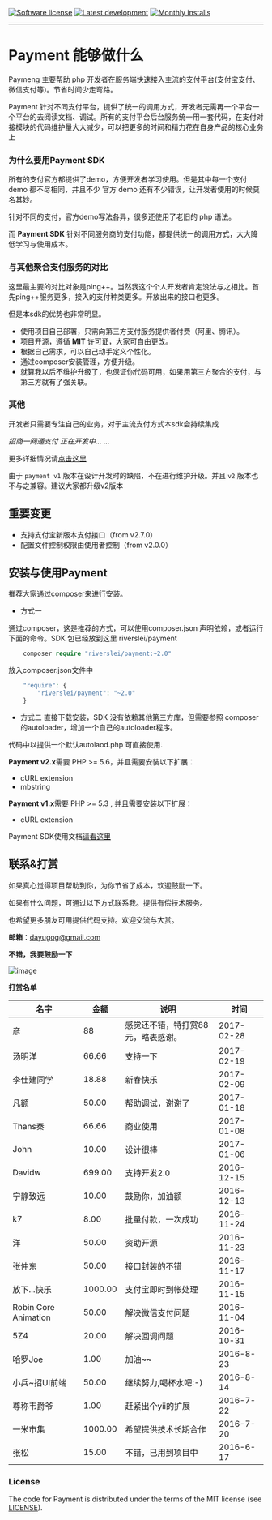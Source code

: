[![Software license][ico-license]](LICENSE)
[![Latest development][ico-version-dev]][link-packagist]
[![Monthly installs][ico-downloads-monthly]][link-downloads]

-----

# Payment 能够做什么 #

Paymeng 主要帮助 php 开发者在服务端快速接入主流的支付平台(支付宝支付、微信支付等)。节省时间少走弯路。

Payment 针对不同支付平台，提供了统一的调用方式，开发者无需再一个平台一个平台的去阅读文档、调试。所有的支付平台后台服务统一用一套代码，在支付对接模块的代码维护量大大减少，可以把更多的时间和精力花在自身产品的核心业务上

### 为什么要用Payment SDK ###

所有的支付官方都提供了demo，方便开发者学习使用。但是其中每一个支付 demo 都不尽相同，并且不少 官方 demo 还有不少错误，让开发者使用的时候莫名其妙。

针对不同的支付，官方demo写法各异，很多还使用了老旧的 php 语法。

而 **Payment SDK** 针对不同服务商的支付功能，都提供统一的调用方式，大大降低学习与使用成本。

### 与其他聚合支付服务的对比 ###
这里最主要的对比对象是ping++。当然我这个个人开发者肯定没法与之相比。首先ping++服务更多，接入的支付种类更多。开放出来的接口也更多。

但是本sdk的优势也非常明显。
- 使用项目自己部署，只需向第三方支付服务提供者付费（阿里、腾讯）。
- 项目开源，遵循 **MIT** 许可证，大家可自由更改。
- 根据自己需求，可以自己动手定义个性化。
- 通过composer安装管理，方便升级。
- 就算我以后不维护升级了，也保证你代码可用，如果用第三方聚合的支付，与第三方就有了强关联。

### 其他 ###

开发者只需要专注自己的业务，对于主流支付方式本sdk会持续集成

*招商一网通支付 正在开发中... ...*

更多详细情况请[点击这里](https://helei112g.github.io/categories/payment/)

由于 `payment v1` 版本在设计开发时的缺陷，不在进行维护升级。并且 `v2` 版本也不与之兼容。建议大家都升级v2版本

## 重要变更 ##
- 支持支付宝新版本支付接口（from v2.7.0）
- 配置文件控制权限由使用者控制（from v2.0.0）

## 安装与使用Payment ##

推荐大家通过composer来进行安装。
* 方式一

通过composer，这是推荐的方式，可以使用composer.json 声明依赖，或者运行下面的命令。SDK 包已经放到这里 riverslei/payment

```php
    composer require "riverslei/payment:~2.0"
```

放入composer.json文件中

```php
    "require": {
        "riverslei/payment": "~2.0"
    }
```

* 方式二
直接下载安装，SDK 没有依赖其他第三方库，但需要参照 composer的autoloader，增加一个自己的autoloader程序。

代码中以提供一个默认autolaod.php  可直接使用.


**Payment v2.x**需要 PHP >= 5.6，并且需要安装以下扩展：
- cURL extension
- mbstring

**Payment v1.x**需要 PHP >= 5.3 , 并且需要安装以下扩展：
- cURL extension

Payment SDK使用文档[请看这里](https://helei112g.github.io/categories/payment/)

## 联系&打赏 ##

如果真心觉得项目帮助到你，为你节省了成本，欢迎鼓励一下。

如果有什么问题，可通过以下方式联系我。提供有偿技术服务。

也希望更多朋友可用提供代码支持。欢迎交流与大赏。

**邮箱**：dayugog@gmail.com

**不错，我要鼓励一下**

![image](http://ol59nqr1i.bkt.clouddn.com/ali-wx-pay.jpg?imageView2/2/w/500)

**打赏名单**

名字 | 金额 | 说明 | 时间
---|---|---|---
彦 | 88 | 感觉还不错，特打赏88元，略表感谢。 | 2017-02-28
汤明洋 | 66.66 | 支持一下 | 2017-02-19
李仕建同学 | 18.88 | 新春快乐 | 2017-02-09
凡额 | 50.00 | 帮助调试，谢谢了 | 2017-01-18
Thans秦 | 66.66 | 商业使用 | 2017-01-08
John | 10.00 | 设计很棒 | 2017-01-06
Davidw | 699.00 | 支持开发2.0 | 2016-12-15
宁静致远 | 10.00 | 鼓励你，加油额 | 2016-12-13
k7 | 8.00 | 批量付款，一次成功 | 2016-11-24
洋 | 50.00 | 资助开源 | 2016-11-23
张仲东 | 50.00 | 接口封装的不错 | 2016-11-17
放下...快乐 | 1000.00 | 支付宝即时到帐处理 | 2016-11-15
Robin Core Animation | 50.00 | 解决微信支付问题 | 2016-11-04
5Z4 | 20.00 | 解决回调问题 | 2016-10-31
哈罗Joe | 1.00 | 加油~~ | 2016-8-23
小兵~招UI前端 | 50.00 | 继续努力,喝杯水吧:-) | 2016-8-14
尊称韦爵爷 | 1.00 | 赶紧出个yii的扩展 | 2016-7-22
一米市集 | 1000.00 | 希望提供技术长期合作 | 2016-7-20
张松 | 15.00 | 不错，已用到项目中 | 2016-6-17

### License ###

The code for Payment is distributed under the terms of the MIT license (see [LICENSE](LICENSE)).


[ico-license]: https://img.shields.io/github/license/helei112g/payment.svg
[ico-version-dev]: https://img.shields.io/packagist/vpre/riverslei/payment.svg
[ico-downloads-monthly]: https://img.shields.io/packagist/dm/riverslei/payment.svg?style=flat-square

[link-packagist]: https://packagist.org/packages/riverslei/payment
[link-downloads]: https://packagist.org/packages/riverslei/payment/stats
